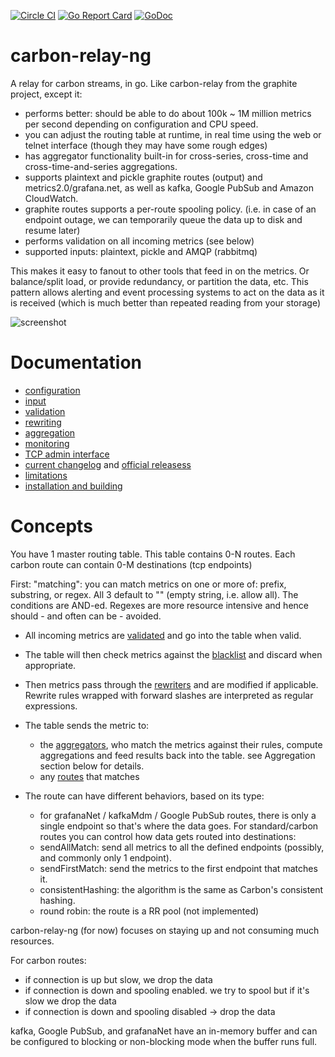 [![Circle CI](https://circleci.com/gh/graphite-ng/carbon-relay-ng.svg?style=shield)](https://circleci.com/gh/graphite-ng/carbon-relay-ng)
[![Go Report Card](https://goreportcard.com/badge/github.com/graphite-ng/carbon-relay-ng)](https://goreportcard.com/report/github.com/graphite-ng/carbon-relay-ng)
[![GoDoc](https://godoc.org/github.com/graphite-ng/carbon-relay-ng?status.svg)](https://godoc.org/github.com/graphite-ng/carbon-relay-ng)

carbon-relay-ng
===============

A relay for carbon streams, in go.
Like carbon-relay from the graphite project, except it:

 * performs better: should be able to do about 100k ~ 1M million metrics per second depending on configuration and CPU speed.
 * you can adjust the routing table at runtime, in real time using the web or telnet interface (though they may have some rough edges)
 * has aggregator functionality built-in for cross-series, cross-time and cross-time-and-series aggregations.
 * supports plaintext and pickle graphite routes (output) and metrics2.0/grafana.net, as well as kafka, Google PubSub and Amazon CloudWatch.
 * graphite routes supports a per-route spooling policy.
   (i.e. in case of an endpoint outage, we can temporarily queue the data up to disk and resume later)
 * performs validation on all incoming metrics (see below)
 * supported inputs: plaintext, pickle and AMQP (rabbitmq)

This makes it easy to fanout to other tools that feed in on the metrics.
Or balance/split load, or provide redundancy, or partition the data, etc.
This pattern allows alerting and event processing systems to act on the data as it is received (which is much better than repeated reading from your storage)


![screenshot](https://raw.githubusercontent.com/graphite-ng/carbon-relay-ng/master/screenshots/screenshot.png)

Documentation
=============

* [configuration](https://github.com/graphite-ng/carbon-relay-ng/blob/master/docs/config.md)
* [input](https://github.com/graphite-ng/carbon-relay-ng/blob/master/docs/input.md)
* [validation](https://github.com/graphite-ng/carbon-relay-ng/blob/master/docs/validation.md)
* [rewriting](https://github.com/graphite-ng/carbon-relay-ng/blob/master/docs/rewriting.md)
* [aggregation](https://github.com/graphite-ng/carbon-relay-ng/blob/master/docs/aggregation.md)
* [monitoring](https://github.com/graphite-ng/carbon-relay-ng/blob/master/docs/monitoring.md)
* [TCP admin interface](https://github.com/graphite-ng/carbon-relay-ng/blob/master/docs/tcp-admin-interface.md)
* [current changelog](https://github.com/graphite-ng/carbon-relay-ng/blob/master/CHANGELOG.md) and [official releasess](https://github.com/graphite-ng/carbon-relay-ng/releases)
* [limitations](https://github.com/graphite-ng/carbon-relay-ng/blob/master/docs/limitations.md)
* [installation and building](https://github.com/graphite-ng/carbon-relay-ng/blob/master/docs/installation-building.md)


Concepts
========

You have 1 master routing table.  This table contains 0-N routes.  Each carbon route can contain 0-M destinations (tcp endpoints)

First: "matching": you can match metrics on one or more of: prefix, substring, or regex.  All 3 default to "" (empty string, i.e. allow all).
The conditions are AND-ed.  Regexes are more resource intensive and hence should - and often can be - avoided.

* All incoming metrics are [validated](https://github.com/graphite-ng/carbon-relay-ng/blob/master/docs/validation.md) and go into the table when valid.
* The table will then check metrics against the [blacklist](https://github.com/graphite-ng/carbon-relay-ng/blob/master/docs/config.md#blacklist) and discard when appropriate.
* Then metrics pass through the [rewriters](https://github.com/graphite-ng/carbon-relay-ng/blob/master/docs/rewriting.md) and are modified if applicable.  Rewrite rules wrapped with forward slashes are interpreted as regular expressions.
* The table sends the metric to:
  * the [aggregators](https://github.com/graphite-ng/carbon-relay-ng/blob/master/docs/aggregation.md), who match the metrics against their rules, compute aggregations and feed results back into the table. see Aggregation section below for details.
  * any [routes](https://github.com/graphite-ng/carbon-relay-ng/blob/master/docs/config.md#routes) that matches
* The route can have different behaviors, based on its type:

  * for grafanaNet / kafkaMdm / Google PubSub routes, there is only a single endpoint so that's where the data goes.  For standard/carbon routes you can control how data gets routed into destinations:
  * sendAllMatch: send all metrics to all the defined endpoints (possibly, and commonly only 1 endpoint).
  * sendFirstMatch: send the metrics to the first endpoint that matches it.
  * consistentHashing: the algorithm is the same as Carbon's consistent hashing.
  * round robin: the route is a RR pool (not implemented)


carbon-relay-ng (for now) focuses on staying up and not consuming much resources.

For carbon routes:
* if connection is up but slow, we drop the data
* if connection is down and spooling enabled.  we try to spool but if it's slow we drop the data
* if connection is down and spooling disabled -> drop the data

kafka, Google PubSub, and grafanaNet have an in-memory buffer and can be configured to blocking or non-blocking mode when the buffer runs full.

